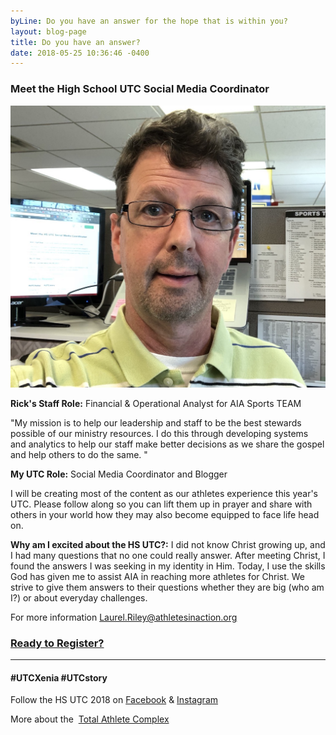 ```yaml
---
byLine: Do you have an answer for the hope that is within you?
layout: blog-page
title: Do you have an answer?
date: 2018-05-25 10:36:46 -0400
---
```

### **Meet the High School UTC Social Media Coordinator**

![](/uploads/2018/05/23/IMG_4123.JPG)

**Rick's Staff Role:**  Financial & Operational Analyst for AIA Sports TEAM

"My mission is to help our leadership and staff to be the best stewards possible of our ministry resources. I do this through developing systems and analytics to help our staff make better decisions as we share the gospel and help others to do the same. "

**My UTC Role:**  Social Media Coordinator and Blogger

I will be creating most of the content as our athletes experience this year's UTC. Please follow along so you can lift them up in prayer and share with others in your world how they may also become equipped to face life head on.

**Why am I excited about the HS UTC?:**  I did not know Christ growing up, and I had many questions that no one could really answer.  After meeting Christ, I found the answers I was seeking in my identity in Him.  Today, I use the skills God has given me to assist AIA in reaching more athletes for Christ. We strive to give them answers to their questions whether they are big (who am I?) or about everyday challenges.

For more information [Laurel.Riley@athletesinaction.org](mailto:laurel.riley@athletesinaction.org)

### [**Ready to Register?**]()

---

#### **#UTCXenia     #UTCstory**

Follow the HS UTC 2018 on  [Facebook](https://www.facebook.com/aiatotalathletecomplex/) & [Instagram](https://www.instagram.com/aia_sports_complex/)

More about the  [Total Athlete Complex](http://www.aiasportscomplex.com/)